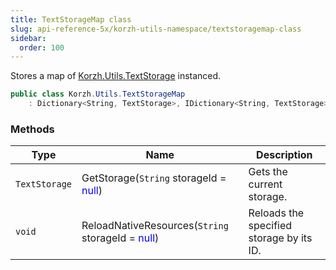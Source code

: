 ```yaml
---
title: TextStorageMap class
slug: api-reference-5x/korzh-utils-namespace/textstoragemap-class
sidebar:
  order: 100
---
```


Stores a map of [Korzh.Utils.TextStorage](///easyquery/docs/api-reference-5x/korzh-utils-namespace/textstorage-class) instanced.
```csharp
public class Korzh.Utils.TextStorageMap
    : Dictionary<String, TextStorage>, IDictionary<String, TextStorage>, ICollection<KeyValuePair<String, TextStorage>>, IEnumerable<KeyValuePair<String, TextStorage>>, IEnumerable, IDictionary, ICollection, IReadOnlyDictionary<String, TextStorage>, IReadOnlyCollection<KeyValuePair<String, TextStorage>>, ISerializable, IDeserializationCallback

```

### Methods

| Type | Name | Description | 
| --- | --- | --- | 
| `TextStorage` | GetStorage(`String` storageId = <span style='color: blue'>null</span>) | Gets the current storage. | 
| `void` | ReloadNativeResources(`String` storageId = <span style='color: blue'>null</span>) | Reloads the specified storage by its ID. |
